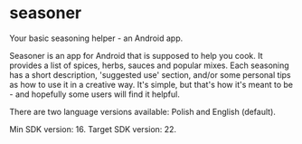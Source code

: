 # seasoner
Your basic seasoning helper - an Android app.

Seasoner is an app for Android that is supposed to help you cook. It provides a list of spices, herbs, sauces and popular mixes. Each seasoning has a short description, 'suggested use' section, and/or some personal tips as how to use it in a creative way. It's simple, but that's how it's meant to be - and hopefully some users will find it helpful.

There are two language versions available: Polish and English (default).

Min SDK version: 16.
Target SDK version: 22.
